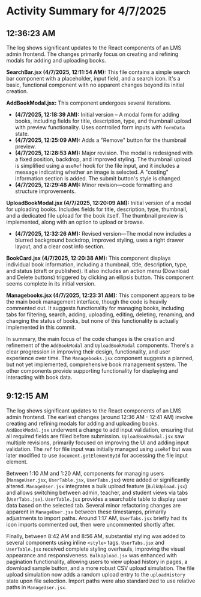 # Activity Summary for 4/7/2025

## 12:36:23 AM
The log shows significant updates to the React components of an LMS admin frontend.  The changes primarily focus on creating and refining modals for adding and uploading books.

**SearchBar.jsx (4/7/2025, 12:11:54 AM):** This file contains a simple search bar component with a placeholder, input field, and a search icon.  It's a basic, functional component with no apparent changes beyond its initial creation.

**AddBookModal.jsx:** This component undergoes several iterations.

* **(4/7/2025, 12:18:39 AM):** Initial version – A modal form for adding books, including fields for title, description, type, and thumbnail upload with preview functionality.  Uses controlled form inputs with `formData` state.
* **(4/7/2025, 12:25:09 AM):**  Adds a "Remove" button for the thumbnail preview.
* **(4/7/2025, 12:28:53 AM):**  Major revision. The modal is redesigned with a fixed position, backdrop, and improved styling.  The thumbnail upload is simplified using a `useRef` hook for the file input, and it includes a message indicating whether an image is selected.  A "costing" information section is added. The submit button's style is changed.
* **(4/7/2025, 12:29:48 AM):** Minor revision—code formatting and structure improvements.


**UploadBookModal.jsx (4/7/2025, 12:20:09 AM):**  Initial version of a modal for uploading books. Includes fields for title, description, type, thumbnail, and a dedicated file upload for the book itself.  The thumbnail preview is implemented, along with an option to upload or browse.
* **(4/7/2025, 12:32:26 AM):** Revised version—The modal now includes a blurred background backdrop, improved styling, uses a right drawer layout, and a clear cost info section.


**BookCard.jsx (4/7/2025, 12:20:38 AM):** This component displays individual book information, including a thumbnail, title, description, type, and status (draft or published). It also includes an action menu (Download and Delete buttons) triggered by clicking an ellipsis button.  This component seems complete in its initial version.

**Managebooks.jsx (4/7/2025, 12:23:31 AM):** This component appears to be the main book management interface, though the code is heavily commented out. It suggests functionality for managing books, including tabs for filtering, search, adding, uploading, editing, deleting, renaming, and changing the status of books, but none of this functionality is actually implemented in this commit.

In summary, the main focus of the code changes is the creation and refinement of the `AddBookModal` and `UploadBookModal` components. There's a clear progression in improving their design, functionality, and user experience over time.  The `Managebooks.jsx` component suggests a planned, but not yet implemented, comprehensive book management system.  The other components provide supporting functionality for displaying and interacting with book data.


## 9:12:15 AM
The log shows significant updates to the React components of an LMS admin frontend.  The earliest changes (around 12:36 AM - 12:41 AM) involve creating and refining modals for adding and uploading books.  `AddBookModal.jsx` underwent a change to add input validation, ensuring that all required fields are filled before submission. `UploadBookModal.jsx` saw multiple revisions, primarily focused on improving the UI and adding input validation.  The `ref` for file input was initially managed using `useRef` but was later modified to use `document.getElementById` for accessing the file input element.


Between 1:10 AM and 1:20 AM, components for managing users (`ManageUser.jsx`, `UserTable.jsx`, `UserTabs.jsx`) were added or significantly altered. `ManageUser.jsx` integrates a bulk upload feature (`BulkUpload.jsx`) and allows switching between admin, teacher, and student views via tabs (`UserTabs.jsx`).  `UserTable.jsx` provides a searchable table to display user data based on the selected tab.  Several minor refactoring changes are apparent in `ManageUser.jsx` between these timestamps, primarily adjustments to import paths.  Around 1:17 AM, `UserTabs.jsx` briefly had its icon imports commented out, then were uncommented shortly after.


Finally, between 8:42 AM and 8:56 AM, substantial styling was added to several components using inline `<style>` tags.  `UserTabs.jsx` and `UserTable.jsx` received complete styling overhauls, improving the visual appearance and responsiveness.  `BulkUpload.jsx` was enhanced with pagination functionality, allowing users to view upload history in pages, a download sample button, and a more robust CSV upload simulation.  The file upload simulation now adds a random upload entry to the `uploadHistory` state upon file selection.  Import paths were also standardized to use relative paths in `ManageUser.jsx`.
